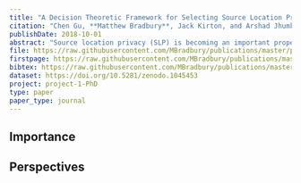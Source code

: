 ```yaml
---
title: "A Decision Theoretic Framework for Selecting Source Location Privacy Aware Routing Protocols in Wireless Sensor Networks"
citation: "Chen Gu, **Matthew Bradbury**, Jack Kirton, and Arshad Jhumka. A Decision Theoretic Framework for Selecting Source Location Privacy Aware Routing Protocols in Wireless Sensor Networks. *Future Generation Computer Systems*, 87:514–526, 2018. [doi:10.1016/j.future.2018.01.046](https://doi.org/10.1016/j.future.2018.01.046)."
publishDate: 2018-10-01
abstract: "Source location privacy (SLP) is becoming an important property for a large class of security-critical wireless sensor network applications such as monitoring and tracking. Many routing protocols have been proposed that provide SLP, all of which provide a trade-off between SLP and energy. Experiments have been conducted to gauge the performance of the proposed protocols under different network parameters such as noise levels. As that there exists a plethora of protocols which contain a set of possibly conflicting performance attributes, it is difficult to select the SLP protocol that will provide the best trade-offs across them for a given application with specific requirements. In this paper, we propose a methodology where SLP protocols are first profiled to capture their performance under various protocol configurations. Then, we present a novel decision theoretic procedure for selecting the most appropriate SLP routing algorithm for the application and network under investigation. We show the viability of our approach through different case studies."
file: https://raw.githubusercontent.com/MBradbury/publications/master/papers/FGCS2018.pdf
firstpage: https://raw.githubusercontent.com/MBradbury/publications/master/firstpages/FGCS2018.svg
bibtex: https://raw.githubusercontent.com/MBradbury/publications/master/bibtex/Gu_2018_ADecisionTheoretic.bib
dataset: https://doi.org/10.5281/zenodo.1045453
project: project-1-PhD
type: paper
paper_type: journal
---
```


<!-- readmore -->

## Importance

## Perspectives


